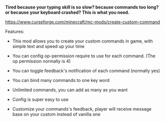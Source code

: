 **Tired because your typing skill is so slow? because commands too long? or because your keyboard crashed? This is what you need.**

https://www.curseforge.com/minecraft/mc-mods/create-custom-command

Features:

- This mod allows you to create your custom commands in game, with simple text and speed up your time

- You can config op-permission require to use for each command. (The op permission normally is 4)

- You can toggle feedback's notification of each command (normally yes)

- You can bind many commands to one key word

- Unlimited commands, you can add as many as you want

- Config is super easy to use

- Customize your commands's feedback, player will receive message base on your custom instead of vanilla one